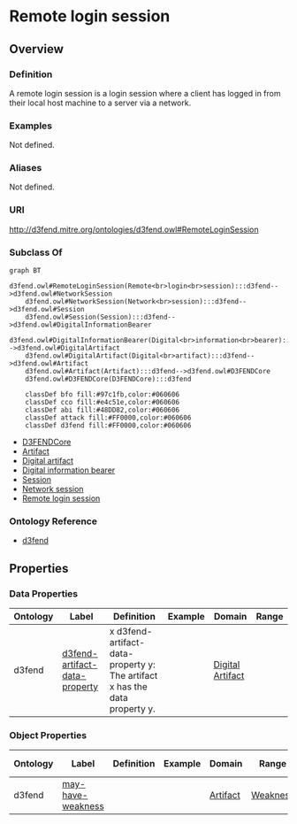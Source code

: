 # Remote login session

## Overview

### Definition
A remote login session is a login session where a client has logged in from their local host machine to a server via a network.

### Examples
Not defined.

### Aliases
Not defined.

### URI
http://d3fend.mitre.org/ontologies/d3fend.owl#RemoteLoginSession

### Subclass Of
```mermaid
graph BT
    d3fend.owl#RemoteLoginSession(Remote<br>login<br>session):::d3fend-->d3fend.owl#NetworkSession
    d3fend.owl#NetworkSession(Network<br>session):::d3fend-->d3fend.owl#Session
    d3fend.owl#Session(Session):::d3fend-->d3fend.owl#DigitalInformationBearer
    d3fend.owl#DigitalInformationBearer(Digital<br>information<br>bearer):::d3fend-->d3fend.owl#DigitalArtifact
    d3fend.owl#DigitalArtifact(Digital<br>artifact):::d3fend-->d3fend.owl#Artifact
    d3fend.owl#Artifact(Artifact):::d3fend-->d3fend.owl#D3FENDCore
    d3fend.owl#D3FENDCore(D3FENDCore):::d3fend
    
    classDef bfo fill:#97c1fb,color:#060606
    classDef cco fill:#e4c51e,color:#060606
    classDef abi fill:#48DD82,color:#060606
    classDef attack fill:#FF0000,color:#060606
    classDef d3fend fill:#FF0000,color:#060606
```

- [D3FENDCore](/docs/ontology/reference/model/D3FENDCore/D3FENDCore.md)
- [Artifact](/docs/ontology/reference/model/D3FENDCore/Artifact/Artifact.md)
- [Digital artifact](/docs/ontology/reference/model/D3FENDCore/Artifact/Digital%20artifact/Digital%20artifact.md)
- [Digital information bearer](/docs/ontology/reference/model/D3FENDCore/Artifact/Digital%20artifact/Digital%20information%20bearer/Digital%20information%20bearer.md)
- [Session](/docs/ontology/reference/model/D3FENDCore/Artifact/Digital%20artifact/Digital%20information%20bearer/Session/Session.md)
- [Network session](/docs/ontology/reference/model/D3FENDCore/Artifact/Digital%20artifact/Digital%20information%20bearer/Session/Network%20session/Network%20session.md)
- [Remote login session](/docs/ontology/reference/model/D3FENDCore/Artifact/Digital%20artifact/Digital%20information%20bearer/Session/Network%20session/Remote%20login%20session/Remote%20login%20session.md)


### Ontology Reference
- [d3fend](http://d3fend.mitre.org/ontologies/d3fend.owl#)

## Properties
### Data Properties
| Ontology | Label | Definition | Example | Domain | Range |
|----------|-------|------------|---------|--------|-------|
| d3fend | [d3fend-artifact-data-property](http://d3fend.mitre.org/ontologies/d3fend.owl#d3fend-artifact-data-property) | x d3fend-artifact-data-property y: The artifact x has the data property y. |  | [Digital Artifact](/docs/ontology/reference/model/D3FENDCore/Artifact/Digital%20artifact/Digital%20artifact.md) | []() |

### Object Properties
| Ontology | Label | Definition | Example | Domain | Range | Inverse Of |
|----------|-------|------------|---------|--------|-------|------------|
| d3fend | [may-have-weakness](http://d3fend.mitre.org/ontologies/d3fend.owl#may-have-weakness) |  |  | [Artifact](/docs/ontology/reference/model/D3FENDCore/Artifact/Artifact.md) | [Weakness](/docs/ontology/reference/model/D3FENDCore/Weakness/Weakness.md) | []() |

